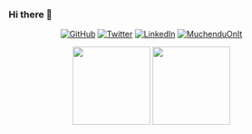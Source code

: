 ### Hi there 👋

<p align="center">
  <a href="https://github.com/MuchenduOnIt"><img src="https://img.shields.io/github/followers/MuchenduOnIt.svg?label=GitHub&style=social" alt="GitHub"></a>
  <a href="https://twitter.com/MuchenduOnIt"><img src="https://img.shields.io/twitter/follow/MuchenduOnIt?label=Twitter&style=social" alt="Twitter"></a>
  <a href="https://www.linkedin.com/in/muchendu-maina-a0762a1a1"><img src="https://img.shields.io/badge/LinkedIn--_.svg?style=social&logo=linkedin" alt="LinkedIn"></a>
  <a href="/"><img src="https://komarev.com/ghpvc/?username=MuchenduOnIt&label=Profile%20Views&color=orange&style=flat" alt="MuchenduOnIt" /></a>
</p>

<p align="center">
  <img height="137.3px" src="https://github-readme-stats.vercel.app/api?username=MuchenduOnIt&hide_title=true&hide_border=true&show_icons=true&include_all_commits=true&count_private=true&line_height=21&text_color=FFF&icon_color=ff00a4&theme=highcontrast">
  <a href="https://github.com/MuchenduOnIt/github-readme-stats"><img height="137.3px"  src="https://github-readme-stats.vercel.app/api/top-langs/?username=MuchenduOnIt&hide_title=true&hide_border=true&layout=compact&langs_count=7&text_color=fff&icon_color=ff00a4&theme=highcontrast" /></a>
 </p>

<!--
**MuchenduOnIt/MuchenduOnIt9** is a ✨ _special_ ✨ repository because its `README.md` (this file) appears on your GitHub profile.

Here are some ideas to get you started:

- 🔭 I’m currently working on ...
- 🌱 I’m currently learning ...
- 👯 I’m looking to collaborate on ...
- 🤔 I’m looking for help with ...
- 💬 Ask me about ...
- 📫 How to reach me: ...
- 😄 Pronouns: ...
- ⚡ Fun fact: ...
-->
